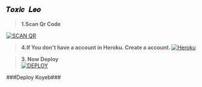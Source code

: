 ## ```𝑻𝒐𝒙𝒊𝒄 𝑳𝒆𝒐```

> <b><s1>1.Scan Qr Code </b></s1> 

<a href='https://B-oR.akashleo1.repl.co' target="_blank"><img alt='SCAN QR' src='https://img.shields.io/badge/Scan_qr-100000?style=for-the-badge&logo=scan&logoColor=white&labelColor=black&color=black'/></a>


> <b><s1> 4.If You don't have a account in Heroku. Create a account. </b></s1>
<a href='https://signup.heroku.com/' target="_blank"><img alt='Heroku' src='https://img.shields.io/badge/-Create-black?style=for-the-badge&logo=heroku&logoColor=white'/></a>

 > <b><s1> 3. Now Deploy</b></s1>
    <br>
<a href='https://heroku.com/deploy?template=https://github.com/Afx-ToxicLeo/ToxicLeo' target="_blank"><img alt='DEPLOY' src='https://img.shields.io/badge/-DEPLOY-black?style=for-the-badge&logo=heroku&logoColor=white'/></a>


###Deploy Koyeb###
